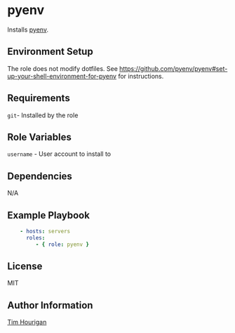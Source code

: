 # pyenv

Installs [pyenv](https://github.com/pyenv/pyenv).

## Environment Setup

The role does not modify dotfiles. See https://github.com/pyenv/pyenv#set-up-your-shell-environment-for-pyenv for instructions.

## Requirements

`git`- Installed by the role

## Role Variables

`username` - User account to install to

## Dependencies

N/A

## Example Playbook

```yaml
    - hosts: servers
      roles:
         - { role: pyenv }
```

## License

MIT

## Author Information

[Tim Hourigan](https://github.com/timhourigan)
